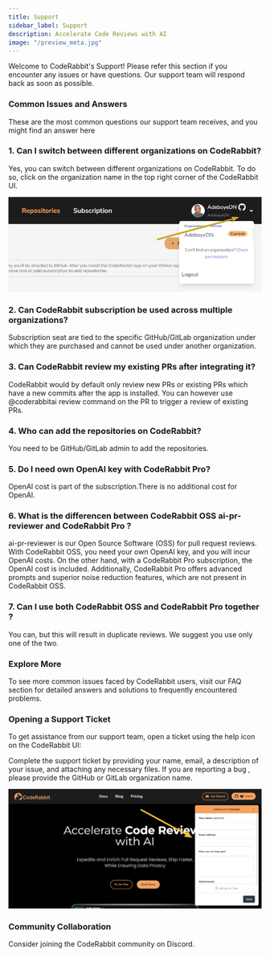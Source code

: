 ```yaml
---
title: Support
sidebar_label: Support
description: Accelerate Code Reviews with AI
image: "/preview_meta.jpg"
---
```

<head>
 <meta charSet="utf-8" />
  <meta name="title" content="CodeRabbit: AI-powered Code Reviews" />
  <meta name="description" content="Accelerate Code Reviews with AI" />

  <meta property="og:type" content="website" />
  <meta property="og:url" content="https://coderabbit.ai/" />
  <meta property="og:title" content="CodeRabbit: AI-powered Code Reviews" />
  <meta property="og:description" content="Accelerate Code Reviews with AI" />
  <meta property="og:image" content="/preview_meta.jpg" />

  <meta name="twitter:image" content="https://coderabbit.ai/preview_meta.jpg" />
  <meta name="twitter:card" content="summary_large_image" />
  <meta name="twitter:title" content="CodeRabbit: AI-powered Code Reviews" />
  <meta name="twitter:description" content="Accelerate Code Reviews with AI" />
</head>

Welcome to CodeRabbit's Support! Please refer this section if you encounter any issues or have questions. Our support team will respond back as soon as possible.

### **Common Issues and Answers**
These are the most common questions our support team receives, and you might find an answer here

### 1. Can I switch between different organizations on CodeRabbit?

Yes, you can switch between different organizations on CodeRabbit. To do so, click on the organization name in the top right corner of the CodeRabbit UI.

   ![Switch Organizations](./images/help3.png)

### 2. Can CodeRabbit subscription be used across multiple organizations?

Subscription seat are tied to the specific GitHub/GitLab organization under which they are purchased and cannot be used under another organization. 

### 3. Can CodeRabbit review my existing PRs after integrating it?

CodeRabbit would by default only review new PRs or existing PRs which have a new commits after the app is installed.
You can however use @coderabbitai review command on the PR to trigger a review of existing PRs.

### 4. Who can add the repositories on CodeRabbit?

You need to be GitHub/GitLab admin to add the repositories.

### 5. Do I need own OpenAI key with CodeRabbit Pro?

OpenAI cost is part of the subscription.There is no additional cost for OpenAI. 

### 6. What is the differencen between CodeRabbit OSS ai-pr-reviewer and CodeRabbit Pro ?

ai-pr-reviewer is our Open Source Software (OSS) for pull request reviews. With CodeRabbit OSS, you need your own OpenAI key, and you will incur OpenAI costs.
On the other hand, with a CodeRabbit Pro subscription, the OpenAI cost is included. Additionally, CodeRabbit Pro offers advanced prompts and superior noise reduction features, which are not present in CodeRabbit OSS.

### 7. Can I use both CodeRabbit OSS  and CodeRabbit Pro together ?

You can, but this will result in duplicate reviews. We suggest you use only one of the two.

### Explore More

To see more common issues faced by CodeRabbit users, visit our FAQ section for detailed answers and solutions to frequently encountered problems.


### **Opening a Support Ticket**

To get assistance from our support team, open a ticket using the help icon on the CodeRabbit UI:

Complete the support ticket by providing your name, email, a description of your issue, and attaching any necessary files. If you are reporting a bug , please provide the GitHub or GitLab organization name. 

   ![Open a Ticket](./images/help2.png)

### **Community Collaboration**

Consider joining the CodeRabbit community on Discord. 